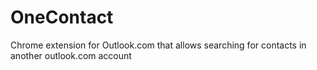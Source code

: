 # OneContact
Chrome extension for Outlook.com that allows searching for contacts in another outlook.com account
